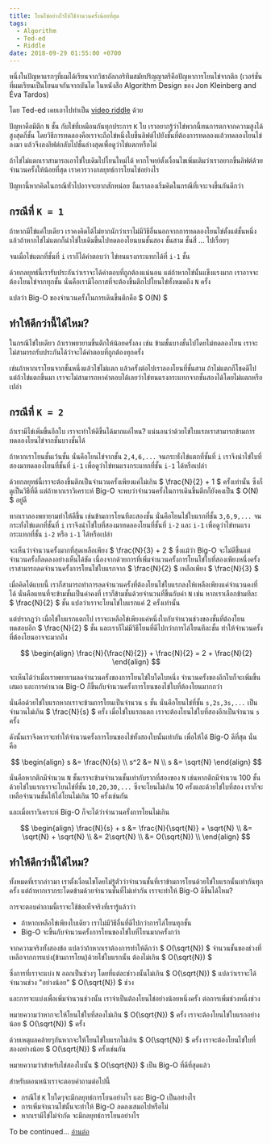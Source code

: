 ```yaml
---
title: โยนไข่อย่างไรให้ใช้จำนวนครั้งน้อยที่สุด
tags:
  - Algorithm
  - Ted-ed
  - Riddle
date: 2018-09-29 01:55:00 +0700
---
```


หนึ่งในปัญหาแรกๆที่ผมได้เรียนจากวิชาอัลกอริทึมสมัยปริญญาตรีคือปัญหาการโยนไข่จากตึก
(เวอร์ชั่นที่ผมเรียนเป็นโยนแจกันจากบันได ในหนังสือ Algorithm Design ของ Jon Kleinberg and Éva Tardos)

โดย Ted-ed เคยเอาไปทำเป็น [video riddle][vdo] ด้วย

ปัญหาคือมีตึก `N` ชั้น กับไข่ที่เหมือนกันทุกประการ `K` ใบ เราอยากรู้ว่าไข่พวกนี้ทนการตกจากความสูงได้สูงสุดกี่ชั้น
โดยวิธีการทดลองคือเราจะถือไข่หนึ่งใบขึ้นลิฟต์ไปยังชั้นที่ต้องการทดลองแล้วทดลองโยนไข่ลงมา แล้วจึงลงลิฟต์กลับไปชั้นล่างสุดเพื่อดูว่าไข่แตกหรือไม่

ถ้าไข่ไม่แตกเราสามารถเอาไข่ใบเดิมไปโยนใหม่ได้ หากโจทย์ตั้งเงื่อนไขเพิ่มเติมว่าเราอยากขึ้นลิฟต์ด้วยจำนวนครั้งให้น้อยที่สุด
เราควรวางกลยุทธ์การโยนไข่อย่างไร

ปัญหานี้หากคิดในกรณีทั่วไปอาจจะยากสักหน่อย งั้นเราลองเริ่มคิดในกรณีที่เจาะจงขึ้นกันดีกว่า

กรณีที่ `K = 1`
----

ถ้าหากมีไข่แค่ใบเดียว เราคงคิดได้ไม่ยากนักว่าเราไม่มีวิธีอื่นนอกจากการทดลองโยนไข่ตั้งแต่ชั้นหนึ่ง แล้วถ้าหากไข่ไม่แตกก็นำไข่ใบเดิมขึ้นไปทดลองโยนบนชั้นสอง ชั้นสาม ชั้นสี่ ... ไปเรื่อยๆ

จนเมื่อไข่แตกที่ชั้นที่ `i` เราก็ได้คำตอบว่า ไข่ทนแรงกระแทกได้ที่ `i-1` ชั้น

ด้วยกลยุทธ์นี้เรารับประกันว่าเราจะได้คำตอบที่ถูกต้องแน่นอน แต่ถ้าหากไข่นั้นแข็งแรงมาก เราอาจจะต้องโยนไข่จากทุกชั้น นั่นคือเรามีโอกาสที่จะต้องขึ้นตึกไปโยนไข่ทั้งหมดถึง `N` ครั้ง

แปลว่า Big-O ของจำนวนครั้งในการเดินขึ้นตึกคือ $ O(N) $

ทำให้ดีกว่านี้ได้ไหม?
----

ในกรณีไข่ใบเดียว ถ้าเราพยายามขึ้นตึกให้น้อยครั้งลง เช่น ข้ามชั้นบางชั้นไปโดยไม่ทดลองโยน เราจะไม่สามารถรับประกันได้ว่าจะได้คำตอบที่ถูกต้องทุกครั้ง 

เช่นถ้าหากเราโยนจากชั้นหนึ่งแล้วไข่ไม่แตก แล้วครั้งต่อไปเราลองโยนที่ชั้นสาม ถ้าไม่แตกก็โชคดีไป แต่ถ้าไข่แตกขึ้นมา เราจะไม่สามารถหาคำตอบได้เลยว่าไข่ทนแรงกระแทกจากชั้นสองได้โดยไม่แตกหรือเปล่า

กรณีที่ `K = 2`
----

ถ้าเรามีไข่เพิ่มขึ้นอีกใบ เราจะทำให้ดีขึ้นได้มากแค่ไหน? แน่นอนว่าด้วยไข่ใบแรกเราสามารถข้ามการทดลองโยนไข่จากชั้นบางชั้นได้

ถ้าหากเราโยนชั้นเว้นชั้น นั่นคือโยนไข่จากชั้น `2,4,6,...` จนกระทั่งไข่แตกที่ชั้นที่ `i` เราจึงนำไข่ใบที่สองมาทดลองโยนที่ชั้นที่ `i-1` เพื่อดูว่าไข่ทนแรงกระแทกที่ชั้น `i-1` ได้หรือเปล่า

ด้วยกลยุทธ์นี้เราจะต้องขึ้นตึกเป็นจำนวนครั้งเพียงแค่ไม่เกิน $ \frac{N}{2} + 1 $ ครั้งเท่านั้น
ซึ่งก็ดูเป็นวิธีที่ดี แต่ถ้าหากเราวิเคราะห์ Big-O จะพบว่าจำนวนครั้งในการเดินขึ้นตึกก็ยังคงเป็น $ O(N) $ อยู่ดี

หากเราลองพยายามทำให้ดีขึ้น เช่นข้ามการโยนทีละสองชั้น นั่นคือโยนไข่ใบแรกที่ชั้น `3,6,9,...` 
จนกระทั่งไข่แตกที่ชั้นที่ `i` เราจึงนำไข่ใบที่สองมาทดลองโยนที่ชั้นที่ `i-2` และ `i-1` เพื่อดูว่าไข่ทนแรงกระแทกที่ชั้น `i-2` หรือ `i-1` ได้หรือเปล่า

จะเห็นว่าจำนวนครั้งมากที่สุดเหลือเพียง $ \frac{N}{3} + 2 $ ซึ่งแม้ว่า Big-O จะไม่ดีขึ้นแต่จำนวนครั้งก็ลดลงอย่างเห็นได้ชัด เนื่องจากด้วยการที่เพิ่มจำนวนครั้งการโยนไข่ใบที่สองเพียงหนึ่งครั้ง เราสามารถลดจำนวนครั้งการโยนไข่ใบแรกจาก $ \frac{N}{2} $ เหลือเพียง $ \frac{N}{3} $

เมื่อคิดได้แบบนี้ เราก็สามารถทำการลดจำนวนครั้งที่ต้องโยนไข่ใบแรกลงให้เหลือเพียงแค่จำนวนคงที่ได้
นั่นคือแทนที่จะข้ามชั้นเป็นค่าคงที่ เราก็ข้ามชั้นด้วยจำนวนที่ขึ้นกับค่า `N` เช่น หากเราเลือกข้ามทีละ $ \frac{N}{2} $ ชั้น แปลว่าเราจะโยนไข่ใบแรกแค่ 2 ครั้งเท่านั้น

แต่ปรากฎว่า เมื่อไข่ใบแรกแตกไป เราจะเหลือไข่เพียงแค่หนึ่งใบกับจำนวนช่วงของชั้นที่ต้องโยนทดสอบอีก $ \frac{N}{2} $ ชั้น 
และเราก็ไม่มีวิธีโยนที่ดีไปกว่าการไล่โยนทีละชั้น ทำให้จำนวนครั้งที่ต้องโยนอาจจะมากถึง

$$ 
\begin{align}
    \frac{N}{\frac{N}{2}} + \frac{N}{2} = 2 + \frac{N}{2} 
\end{align} 
$$

จะเห็นได้ว่าเมื่อเราพยายามลดจำนวนครั้งของการโยนไข่ใบใดใบหนึ่ง จำนวนครั้งของอีกใบก็จะเพิ่มขึ้นเสมอ และการคำนวณ Big-O ก็ขึ้นกับจำนวนครั้งการโยนของไข่ใบที่ต้องโยนมากกว่า

นั่นคือด้วยไข่ใบแรกหากเราจะข้ามการโยนเป็นจำนวน `s` ชั้น นั่นคือโยนไข่ที่ชั้น `s,2s,3s,...` เป็นจำนวนไม่เกิน $ \frac{N}{s} $ ครั้ง เมื่อไข่ใบแรกแตก เราจะต้องโยนไข่ใบที่สองอีกเป็นจำนวน `s` ครั้ง

ดังนั้นเราจึงควรจะทำให้จำนวนครั้งการโยนของไข่ทั้งสองใบนั้นเท่ากัน เพื่อให้ได้ Big-O ดีที่สุด นั่นคือ

$$ 
\begin{align}
    s   &= \frac{N}{s} \\
    s^2 &= N \\
    s   &= \sqrt{N}
\end{align} 
$$

นั่นคือหากตึกมีจำนวน `N` ชั้นเราจะข้ามจำนวนชั้นเท่ากับรากที่สองของ `N` เช่นหากตึกมีจำนวน 100 ชั้น ด้วยไข่ใบแรกเราจะโยนไข่ที่ชั้น
`10,20,30,...` ซึ่งจะโยนไม่เกิน 10 ครั้งและด้วยไข่ใบที่สอง เราก็จะเหลือจำนวนชั้นให้ไล่โยนไม่เกิน 10 ครั้งเช่นกัน

และเมื่อเราวิเคราะห์ Big-O ก็จะได้ว่าจำนวนครั้งการโยนไม่เกิน 

$$ 
\begin{align}
    \frac{N}{s} + s     &=  \frac{N}{\sqrt{N}} + \sqrt{N} \\
                        &=  \sqrt{N} + \sqrt{N} \\
                        &=  2\sqrt{N} \\
                        &=  O(\sqrt{N}) \\
\end{align} 
$$

ทำให้ดีกว่านี้ได้ไหม?
----

ทั้งหมดที่เรากล่าวมา เราตั้งเงื่อนไขโดยไม่รู้ตัวว่าจำนวนชั้นที่เราข้ามการโยนด้วยไข่ใบแรกนั้นเท่ากันทุกครั้ง
แต่ถ้าหากเรากระโดดข้ามด้วยจำนวนชั้นที่ไม่เท่ากัน เราจะทำให้  Big-O ดีขึ้นได้ไหม?

การจะตอบคำถามนี้เราจะใช้ข้อเท็จจริงที่เรารู้แล้วว่า
- ถ้าหากเหลือไข่เพียงใบเดียว เราไม่มีวิธีอื่นที่ดีไปกว่าการไล่โยนทุกชั้น
- Big-O จะขึ้นกับจำนวนครั้งการโยนของไข่ใบที่โยนมากครั้งกว่า

จากความจริงทั้งสองข้อ แปลว่าถ้าหากเราต้องการทำให้ดีกว่า $ O(\sqrt{N}) $ จำนวนชั้นของช่วงที่เหลือจากการแบ่ง(ข้ามการโยน)ด้วยไข่ใบแรกนั้น ต้องไม่เกิน $ O(\sqrt{N}) $

ซึ่งการที่เราจะแบ่ง `N` ออกเป็นช่วงๆ โดยที่แต่ละช่าวงนั้นไม่เกิน $ O(\sqrt{N}) $ แปลว่าเราจะได้จำนวนช่วง "อย่างน้อย" $ O(\sqrt{N}) $ ช่วง

และการจะแบ่งเพื่อเพิ่มจำนวนช่วงนั้น เราจำเป็นต้องโยนไข่อย่างน้อยหนึ่งครั้ง ต่อการเพิ่มช่วงหนึ่งช่วง

หมายความว่าหากจะให้โยนไข่ใบที่สองไม่เกิน $ O(\sqrt{N}) $ ครั้ง เราจะต้องโยนไข่ใบแรกอย่างน้อย $ O(\sqrt{N}) $ ครั้ง

ด้วยเหตุผลคล้ายๆกันหากจะให้โยนไข่ใบแรกไม่เกิน $ O(\sqrt{N}) $ ครั้ง เราจะต้องโยนไข่ใบที่สองอย่างน้อย $ O(\sqrt{N}) $ ครั้งเช่นกัน

หมายความว่าสำหรับไข่สองใบนั้น $ O(\sqrt{N}) $ เป็น Big-O ที่ดีที่สุดแล้ว

สำหรับตอนหน้าเราจะตอบคำถามต่อไปนี้
- กรณีไข่ `K` ใบใดๆจะมีกลยุทธ์การโยนอย่างไร และ Big-O เป็นอย่างไร
- การเพิ่มจำนวนไข่นั้นจะทำให้ Big-O ลดลงเสมอไปหรือไม่
- หากเรามีไข่ไม่จำกัด จะมีกลยุทธ์การโยนอย่างไร

To be continued... [อ่านต่อ][next]


[vdo]: //www.youtube.com/watch?v=NGtt7GJ1uiM
[next]: /2018/09/29/throw-more-eggs.html